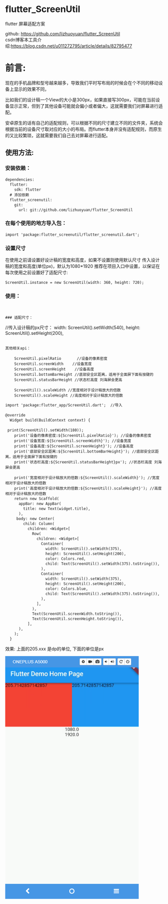 
# flutter_ScreenUtil
flutter 屏幕适配方案

github: https://github.com/lizhuoyuan/flutter_ScreenUtil </br>
csdn博客本工具介绍:https://blog.csdn.net/u011272795/article/details/82795477

# 前言:

现在的手机品牌和型号越来越多，导致我们平时写布局的时候会在个不同的移动设备上显示的效果不同，

比如我们的设计稿一个View的大小是300px，如果直接写300px，可能在当前设备显示正常，但到了其他设备可能就会偏小或者偏大，这就需要我们对屏幕进行适配。

安卓原生的话有自己的适配规则，可以根据不同的尺寸建立不同的文件夹，系统会根据当前的设备尺寸取对应的大小的布局。而flutter本身并没有适配规则，而原生的又比较繁琐，这就需要我们自己去对屏幕进行适配。



## 使用方法:

### 安装依赖：
```
dependencies:
  flutter:
    sdk: flutter
  # 添加依赖
  flutter_screenutil:
    git:
      url: git://github.com/lizhuoyuan/flutter_ScreenUtil
```

### 在每个使用的地方导入包：
```
import 'package:flutter_screenutil/flutter_screenutil.dart';

```

### 设置尺寸
在使用之前请设置好设计稿的宽度和高度，如果不设置则使用默认尺寸
传入设计稿的宽度和高度(单位px)，默认为1080*1920
推荐在项目入口中设置，以保证在每次使用之前设置好了适配尺寸:
```
ScreenUtil.instance = new ScreenUtil(width: 360, height: 720);
```

### 使用：
```


### 适配尺寸：
```
//传入设计稿的px尺寸：
width: ScreenUtil().setWidth(540),
height: ScreenUtil().setHeight(200),
```

其他相关api：

    ScreenUtil.pixelRatio       //设备的像素密度
    ScreenUtil.screenWidth    //设备宽度
    ScreenUtil.screenHeight    //设备高度
    ScreenUtil.bottomBarHeight //底部安全区距离，适用于全面屏下面有按键的
    ScreenUtil.statusBarHeight //状态栏高度 刘海屏会更高

    ScreenUtil().scaleWidth //宽度相对于设计稿放大的倍数
    ScreenUtil().scaleHeight //高度相对于设计稿放大的倍数

```

```
import 'package:flutter_app/ScreenUtil.dart';  //导入

@override
  Widget build(BuildContext context) { 
   
 print(ScreenUtil().setWidth(180));
    print('设备的像素密度:${ScreenUtil.pixelRatio}'); //设备的像素密度
    print('设备宽度:${ScreenUtil.screenWidth}'); //设备宽度
    print('设备高度:${ScreenUtil.screenHeight}'); //设备高度
    print('底部安全区距离:${ScreenUtil.bottomBarHeight}'); //底部安全区距离，适用于全面屏下面有按键的
    print('状态栏高度:${ScreenUtil.statusBarHeight}px'); //状态栏高度 刘海屏会更高

    print('宽度相对于设计稿放大的倍数:${ScreenUtil().scaleWidth}'); //宽度相对于设计稿放大的倍数
    print('高度相对于设计稿放大的倍数:${ScreenUtil().scaleHeight}'); //高度相对于设计稿放大的倍数
    return new Scaffold(
      appBar: new AppBar(
        title: new Text(widget.title),
      ),
     body: new Center(
        child: Column(
          children: <Widget>[
            Row(
              children: <Widget>[
                Container(
                  width: ScreenUtil().setWidth(375),
                  height: ScreenUtil().setHeight(200),
                  color: Colors.red,
                  child: Text(ScreenUtil().setWidth(375).toString()),
                ),
                Container(
                  width: ScreenUtil().setWidth(375),
                  height: ScreenUtil().setHeight(200),
                  color: Colors.blue,
                  child: Text(ScreenUtil().setWidth(375).toString()),
                ),
              ],
            ),
            Text(ScreenUtil.screenWidth.toString()),
            Text(ScreenUtil.screenHeight.toString()),
          ],
      ),
    );
  }
```
效果:
上面的205.xxx 是dp的单位,
下面的单位是px

![效果](微信图片_20180921000611.png)

